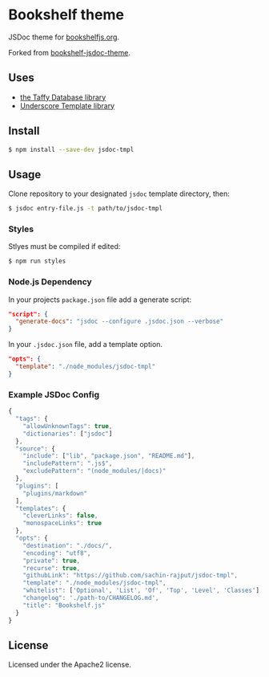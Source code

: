 # Bookshelf theme

JSDoc theme for [bookshelfjs.org](http://bookshelfjs.org).

Forked from [bookshelf-jsdoc-theme](https://github.com/bookshelf/bookshelf-jsdoc-theme).

## Uses

- [the Taffy Database library](http://taffydb.com/)
- [Underscore Template library](http://documentcloud.github.com/underscore/#template)

## Install

```bash
$ npm install --save-dev jsdoc-tmpl
```

## Usage

Clone repository to your designated `jsdoc` template directory, then:

```bash
$ jsdoc entry-file.js -t path/to/jsdoc-tmpl
```

### Styles

Stlyes must be compiled if edited:

```bash
$ npm run styles
```

### Node.js Dependency

In your projects `package.json` file add a generate script:

```json
"script": {
  "generate-docs": "jsdoc --configure .jsdoc.json --verbose"
}
```

In your `.jsdoc.json` file, add a template option.

```json
"opts": {
  "template": "./node_modules/jsdoc-tmpl"
}
```

### Example JSDoc Config

```js
{
  "tags": {
    "allowUnknownTags": true,
    "dictionaries": ["jsdoc"]
  },
  "source": {
    "include": ["lib", "package.json", "README.md"],
    "includePattern": ".js$",
    "excludePattern": "(node_modules/|docs)"
  },
  "plugins": [
    "plugins/markdown"
  ],
  "templates": {
    "cleverLinks": false,
    "monospaceLinks": true
  },
  "opts": {
    "destination": "./docs/",
    "encoding": "utf8",
    "private": true,
    "recurse": true,
    "githubLink": "https://github.com/sachin-rajput/jsdoc-tmpl",
    "template": "./node_modules/jsdoc-tmpl",
    "whitelist": ['Optional', 'List', 'Of', 'Top', 'Level', 'Classes'],
    "changelog": './path-to/CHANGELOG.md',
    "title": "Bookshelf.js"
  }
}
```

## License

Licensed under the Apache2 license.
